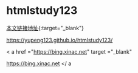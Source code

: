 # htmlstudy123

[本文链接地址](https://yupeng123.github.io/htmlstudy123/){:target="_blank"}

<https://yupeng123.github.io/htmlstudy123/>

<
a
href
="https://bing.xinac.net"
target
="_blank"
>
https://bing.xinac.net
</
a
>
